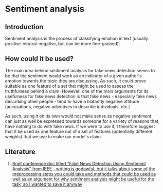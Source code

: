 # Sentiment analysis
## Introduction
Sentiment analysis is the process of classifying emotion in text (usually positive-neutral-negative, but can be more fine-grained). 

## How could it be used?
The main idea behind sentiment analysis for fake news detection seems to be that the sentiment would work as an indicator of a given author's emotion towards the topic they are discussing. As such, it could prove suitable as one feature of a set that might be used to assess the truthfulness behind a claim. However, one of the main arguments for its usefulness for fake news detection is that fake news - especially fake news describing other people - tend to have a blatantly negative attitude (accusations, negative adjectives to describe individuals, etc.)

As such, using it on its own would not make sense as negative sentiment can just as well be expressed towards someone for a variety of reasons that have nothing to do with fake news. If we were to use it, I therefore suggest that it be used as one feature out of a set of features (potentially different weights) that we use to make our model's claim.

## Literature
1. [Brief conference doc titled "Fake News Detection Using Sentiment Analysis" from IEEE - writing is godawful, but it talks about some of the preprocessing steps you could take and methods that could be used as well as an argument for why sentiment analysis might be useful for the task, so I wanted to save it anyway](https://ieeexplore-ieee-org.ep.fjernadgang.kb.dk/document/8844880)
